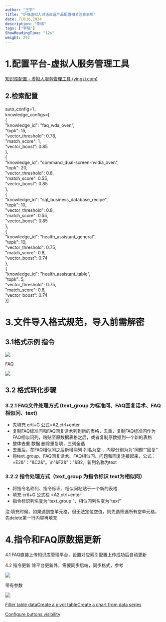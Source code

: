 ```yaml
---
author: "王宇"
title: "炉端虚拟人对话改造产品配置相关注意事项"
date: 八月16,2024
description: "李瑞"
tags: ["李瑞"]
ShowReadingTime: "12s"
weight: 292
---
```

1.配置平台-虚拟人服务管理工具
================

[知识库配置 - 虚拟人服务管理工具 (yingzi.com)](https://vdh-service.yingzi.com/#/knowledge-management/document/configure?id=1272948056214077440)

2.检索配置
------

auto\_config=1，  
knowledge\_configs=\[  
{  
"knowledge\_id": "faq\_wda\_oven",  
"topk": 15,  
"vector\_threshold": 0.78,  
"match\_score": 1,  
"vector\_boost": 0.85  
},  
{  
"knowledge\_id": "command\_dual-screen-nvidia\_oven",  
"topk": 20,  
"vector\_threshold": 0.8,  
"match\_score": 0.55,  
"vector\_boost": 0.85  
},  
{  
"knowledge\_id": "sql\_business\_database\_recipe",  
"topk": 10,  
"vector\_threshold": 0.8,  
"match\_score": 0.55,  
"vector\_boost": 0.85  
},  
{  
"knowledge\_id": "health\_assistant\_general",  
"topk": 10,  
"vector\_threshold": 0.75,  
"match\_score": 0.8,  
"vector\_boost": 0.74  
},  
{  
"knowledge\_id": "health\_assistant\_table",  
"topk": 5,  
"vector\_threshold": 0.75,  
"match\_score": 0.8,  
"vector\_boost": 0.74  
}\]

3.文件导入格式规范，导入前需解密
=================

3.1格式示例 指令
----------

![](/download/thumbnails/129199043/image2024-8-16_14-26-54.png?version=1&modificationDate=1723789614375&api=v2)

FAQ

![](/download/attachments/129199043/image2024-8-16_14-28-4.png?version=1&modificationDate=1723789684961&api=v2)

3.2 格式转化步骤
----------

### **3.2.1 FAQ文件处理方式 (text\_group 为标准问、FAQ回复话术、FAQ相似问、text)**

*   先填充 crtl+G 公式=A2,ctrl+enter
*   复制FAQ标准问和FAQ回复话术列到新的表格，去重，复制FAQ标准问作为FAQ相似问列，粘贴至原数据表格之后，或者复制原数据到一个新的表格
*   整体去重 数据 删除重复项，三列全选
*   去重后，在FAQ相似问之后新增两列 列名为空 ，内容分别为为“问题”“回复”
*   将text\_group、FAQ回复话术、FAQ相似问、问题和回复连接起来，公式：=E2&"："&C2&"。\\n"&F2&"："&B2，新列名称为text

### 3.2.2 指令处理方式（text\_group 为指令标识 text为相似问）

*   将指令名称列、指令标识、相似问粘贴于一个新的表格
*   填充 crtl+G 公式栏 =A2,ctrl+enter
*   指令标识列名变为“text\_group ”，相似问列名变为“text”

注:填充时候，如果遇到空单元格，但无法定位空值，则先选筛选所有空单元格，先delete第一行内容再填充

4.指令和FAQ原数据更新
=============

4.1 FAQ直接上传知识库管理平台，设置对应索引配置上传成功后自动更新

4.2 指令更新 除平台更新外，需要同步后端，同步格式，参考

![](/download/attachments/129199043/image2024-8-16_14-41-19.png?version=1&modificationDate=1723790479899&api=v2)

带有参数

![](/download/attachments/129199043/image2024-8-16_14-45-13.png?version=1&modificationDate=1723790713748&api=v2)

  

  

[Filter table data](#)[Create a pivot table](#)[Create a chart from data series](#)

[Configure buttons visibility](/users/tfac-settings.action)